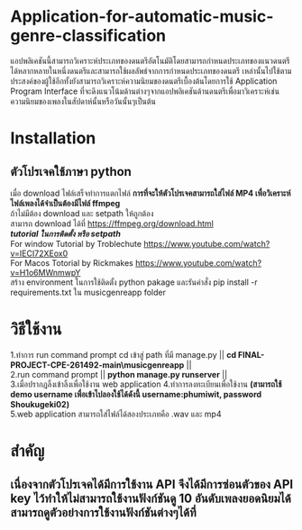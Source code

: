 ﻿# Application-for-automatic-music-genre-classification
แอปพลิเคชันนี้สามารถวิเคราะห์ประเภทของดนตรีอัตโนมัติโดยสามารถกําหนดประเภทของแนวดนตรีได้หลากหลายในหนึ่งดนตรีและสามารถใช้ผลลัพธ์จากการกําหนดประเภทของดนตรี เหล่านั้นไปใช้ตามประสงค์ของผู้ใช้อีกทั้งยังสามารถวิเคราะห์ความนิยมของดนตรีเบื้องต้นโดยการใช้ Application Program Interface ที่จะดึงแนวโน้มด้านต่างๆจากแอปพลิเคชันด้านดนตรีเพื่อมาวิเคราะห์เช่น ความนิยมของเพลงในสัปดาห์นั้นหรือวันนั้นๆเป็นต้น
# Installation
## ตัวโปรเจคใช้ภาษา python ##
เมื่อ download ไฟล์เสร็จทำการแตกไฟล์
 ****การที่จะให้ตัวโปรเจคสามารถใส่ไฟล์ MP4 เพื่อวิเคราะห์ไฟล์เพลงได้จำเป็นต้องมีไฟล์ ffmpeg**** \
 ถ้าไม่มีต้อง download และ setpath ให้ถูกต้อง \
 สามารถ download ได้ที่ https://ffmpeg.org/download.html \
 ***tutorial ในการติดตั้ง หรือ setpath*** \
 For window Tutorial by Troblechute  https://www.youtube.com/watch?v=IECI72XEox0 \
 For Macos Totorial by Rickmakes https://www.youtube.com/watch?v=H1o6MWnmwpY \
สร้าง environment ในการใช้ติดตั้ง python pakage และรันคำสั่ง pip install -r requirements.txt ใน musicgenreapp folder
# วิธีใช้งาน
1.ทำการ run command prompt cd เข้าสู่ path ที่มี manage.py || **cd FINAL-PROJECT-CPE-261492-main\musicgenreapp** || \
2.run command prompt || **python manage.py runserver** || \
3.เมื่อปรากฎลิ้งเข้าลิ้งเพื่อใช้งาน web application 
4.ทำการลงทะเบียนเพื่อใช้งาน **(สามารถใช้ demo username เพื่อเข้าไปลองใช้ได้ดังนี้ username:phumiwit, password Shoukugeki02)** \
5.web application สามารถใส่ไฟล์ได้สองประเภทคือ .wav และ mp4
# สำคัญ 
## เนื่องจากตัวโปรเจคได้มีการใช้งาน API จึงได้มีการซ่อนตัวของ API key ไว้ทำให้ไม่สามารถใช้งานฟังก์ชันดู 10 อันดับเพลงยอดนิยมได้ สามารถดูตัวอย่างการใช้งานฟังก์ชันต่างๆได้ที่ 


